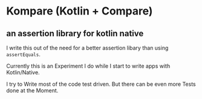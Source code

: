 # Kompare (Kotlin + Compare)
## an assertion library for kotlin native

I write this out of the need for a better assertion libary than using `assertEquals`.

Currently this is an Experiment I do while I start to write apps with Kotlin/Native.

I try to Write most of the code test driven. But there can be even more Tests done at the Moment.
